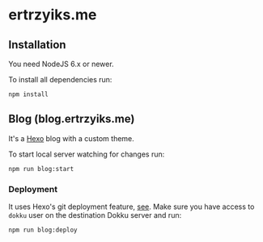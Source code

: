 # ertrzyiks.me

## Installation

You need NodeJS 6.x or newer.

To install all dependencies run:
```
npm install
```

## Blog (blog.ertrzyiks.me)

It's a [Hexo](https://hexo.io/) blog with a custom theme.

To start local server watching for changes run:

```
npm run blog:start
```

### Deployment

It uses Hexo's git deployment feature, [see](https://hexo.io/docs/deployment.html#Git).
Make sure you have access to `dokku` user on the destination Dokku server and run:

```
npm run blog:deploy
```
